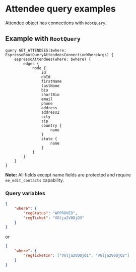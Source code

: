 # Attendee query examples

Attendee object has connections with `RootQuery`.

## Example with `RootQuery`

```gql
query GET_ATTENDEES($where: EspressoRootQueryAttendeesConnectionWhereArgs) {
	espressoAttendees(where: $where) {
		edges {
			node {
				id
				dbId
				firstName
				lastName
				bio
				shortBio
				email
				phone
				address
				address2
				city
				zip
				country {
					name
				}
				state {
					name
				}
			}
		}
	}
}
```

**Note:** All fields except name fields are protected and require `ee_edit_contacts` capability.

### Query variables

```json
{
	"where": {
		"regStatus": "APPROVED",
		"regTicket": "VGlja2V0OjQ3"
	}
}
```

or

```json
{
	"where": {
		"regTicketIn": ["VGlja2V0OjQ1", "VGlja2V0OjQ2"]
	}
}
```

